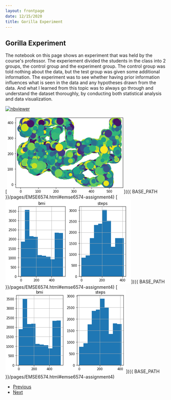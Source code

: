 ```yaml
---
layout: frontpage
date: 12/15/2020
title: Gorilla Experiment
---
```


## Gorilla Experiment

The notebook on this page shows an experiment that was held by the course's professor. The experiement divided the students in the class into 2 groups, the control group and the experiment group. The control group was told nothing about the data, but the test group was given some additional information. The experiment was to see whether having prior information influences what is seen in the data and any hypotheses drawn from the data. And what I learned from this topic was to always go through and understand the dataset thoroughly, by conducting both statistical analysis and data visualization. 

[![nbviewer](https://raw.githubusercontent.com/jupyter/design/master/logos/Badges/nbviewer_badge.svg)](https://nbviewer.jupyter.org/github/ngau9567/ngau9567.github.io/blob/master/assets/EMSE6574/Week5_Assignment.ipynb)

[![HW4 Gorilla](/assets/publpics/gorilla.PNG)]({{ BASE_PATH }}/pages/EMSE6574.html#emse6574-assignment4)
[![HW4 Gorilla](/assets/publpics/man.PNG)]({{ BASE_PATH }}/pages/EMSE6574.html#emse6574-assignment4)
[![HW4 Gorilla](/assets/publpics/women.PNG)]({{ BASE_PATH }}/pages/EMSE6574.html#emse6574-assignment4)

<div class="navbar">
  <div class="navbar-inner">
      <ul class="nav">
          <li><a href="knn.html">Previous</a></li>
          <li><a href="/index.html">Next</a></li>
      </ul>
  </div>
</div>
